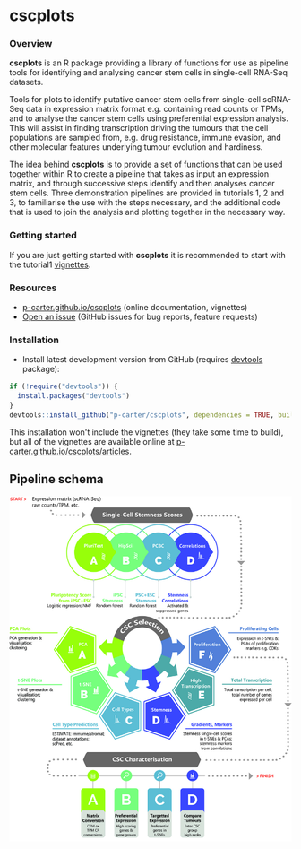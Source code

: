 # cscplots

### Overview

**cscplots** is an R package providing a library of functions for use as 
pipeline tools for identifying and analysing cancer stem cells in single-cell 
RNA-Seq datasets. 

Tools for plots to identify putative cancer stem cells from single-cell scRNA-Seq data in expression matrix format e.g. containing read counts or TPMs, and to analyse the cancer stem cells using preferential expression analysis. This will assist in finding transcription driving the tumours that the cell populations are sampled from, e.g. drug resistance, immune evasion, and other molecular features underlying tumour evolution and hardiness.

The idea behind **cscplots** is to provide a set of functions that can be used 
together within R to create a pipeline that takes as input an expression matrix, 
and through successive steps identify and then analyses cancer stem cells. 
Three demonstration pipelines are provided in tutorials 1, 2 and 3, to 
familiarise the use with the steps necessary, and the additional code that is 
used to join the analysis and plotting together in the necessary way.

### Getting started 

If you are just getting started with **cscplots** it is recommended to start 
with the tutorial1 [vignettes](https://p-carter.github.io/cscplots/articles/tutorial_1.html).

### Resources

* [p-carter.github.io/cscplots](https://p-carter.github.io/cscplots) (online documentation, vignettes)
* [Open an issue](https://p-carter.github.io/cscplots/issues) (GitHub issues for bug reports, feature requests)

### Installation

* Install latest development version from GitHub (requires [devtools](https://github.com/hadley/devtools) package):

```r
if (!require("devtools")) {
  install.packages("devtools")
}
devtools::install_github("p-carter/cscplots", dependencies = TRUE, build_vignettes = FALSE)
```

This installation won't include the vignettes (they take some time to build), but all of the vignettes are 
available online at [p-carter.github.io/cscplots/articles](https://p-carter.github.io/cscplots/articles/).

## Pipeline schema

![alt text](https://github.com/p-carter/cscplots/blob/master/cscplots_pipeline.jpg?raw=true)
